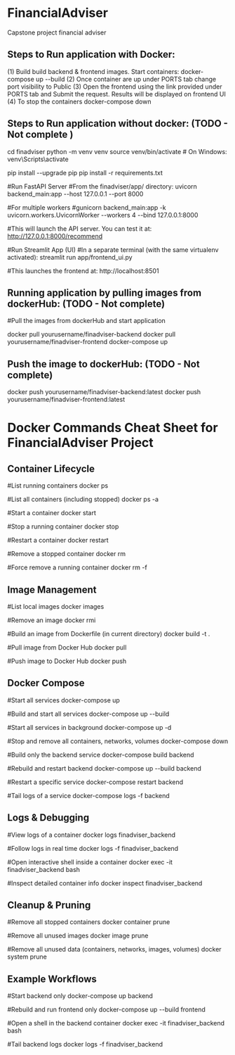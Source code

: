 # FinancialAdviser
Capstone project financial adviser

## Steps to Run application with Docker:
(1) Build build backend & frontend images. Start containers:
   docker-compose up --build
(2) Once container are up under PORTS tab change port visibility to Public
(3) Open the frontend using the link provided under PORTS tab and Submit the request.
    Results will be displayed on frontend UI
(4) To stop the containers
   docker-compose down

## Steps to Run application without docker: (TODO - Not complete )
cd finadviser
python -m venv venv
source venv/bin/activate  # On Windows: venv\Scripts\activate

pip install --upgrade pip
pip install -r requirements.txt

#Run FastAPI Server
#From the finadviser/app/ directory:
uvicorn backend_main:app --host 127.0.0.1 --port 8000

#For multiple workers
#gunicorn backend_main:app -k uvicorn.workers.UvicornWorker --workers 4 --bind 127.0.0.1:8000


#This will launch the API server. You can test it at:
http://127.0.0.1:8000/recommend

#Run Streamlit App (UI)
#In a separate terminal (with the same virtualenv activated):
streamlit run app/frontend_ui.py

#This launches the frontend at:
http://localhost:8501

## Running application by pulling images from dockerHub:  (TODO - Not complete)
#Pull the images from dockerHub and start application

docker pull yourusername/finadviser-backend
docker pull yourusername/finadviser-frontend
docker-compose up

## Push the image to dockerHub:  (TODO - Not complete)
docker push yourusername/finadviser-backend:latest
docker push yourusername/finadviser-frontend:latest

# Docker Commands Cheat Sheet for FinancialAdviser Project
## Container Lifecycle
#List running containers
docker ps

#List all containers (including stopped)
docker ps -a

#Start a container
docker start <container>

#Stop a running container
docker stop <container>

#Restart a container
docker restart <container>

#Remove a stopped container
docker rm <container>

#Force remove a running container
docker rm -f <container>

## Image Management

#List local images
docker images

#Remove an image
docker rmi <image>

#Build an image from Dockerfile (in current directory)
docker build -t <image-name> .

#Pull image from Docker Hub
docker pull <image>

#Push image to Docker Hub
docker push <image>

## Docker Compose
#Start all services
docker-compose up

#Build and start all services
docker-compose up --build

#Start all services in background
docker-compose up -d

#Stop and remove all containers, networks, volumes
docker-compose down

#Build only the backend service
docker-compose build backend

#Rebuild and restart backend
docker-compose up --build backend

#Restart a specific service
docker-compose restart backend

#Tail logs of a service
docker-compose logs -f backend

## Logs & Debugging

#View logs of a container
docker logs finadviser_backend

#Follow logs in real time
docker logs -f finadviser_backend

#Open interactive shell inside a container
docker exec -it finadviser_backend bash

#Inspect detailed container info
docker inspect finadviser_backend


## Cleanup & Pruning
#Remove all stopped containers
docker container prune

#Remove all unused images
docker image prune

#Remove all unused data (containers, networks, images, volumes)
docker system prune

## Example Workflows
#Start backend only
docker-compose up backend

#Rebuild and run frontend only
docker-compose up --build frontend

#Open a shell in the backend container
docker exec -it finadviser_backend bash

#Tail backend logs
docker logs -f finadviser_backend

